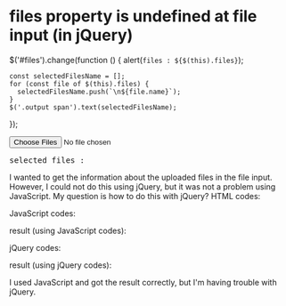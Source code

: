 
# files property is undefined at file input (in jQuery)



$('#files').change(function () {
    alert(`files : ${$(this).files}`);
    
    const selectedFilesName = [];
    for (const file of $(this).files) {
      selectedFilesName.push(`\n${file.name}`);
    }
    $('.output span').text(selectedFilesName);
  });
<script src="https://cdnjs.cloudflare.com/ajax/libs/jquery/3.3.1/jquery.min.js"></script>
<input type="file" id="files" name="files" accept="image/*" multiple />
<pre class="output">selected files :<span></span></pre>



I wanted to get the information about the uploaded files in the file input. However, I could not do this using jQuery, but it was not a problem using JavaScript.
My question is how to do this with jQuery?
HTML codes:

JavaScript codes:

result (using JavaScript codes):

jQuery codes:

result (using jQuery codes):


I used JavaScript and got the result correctly, but I'm having trouble with jQuery.

        